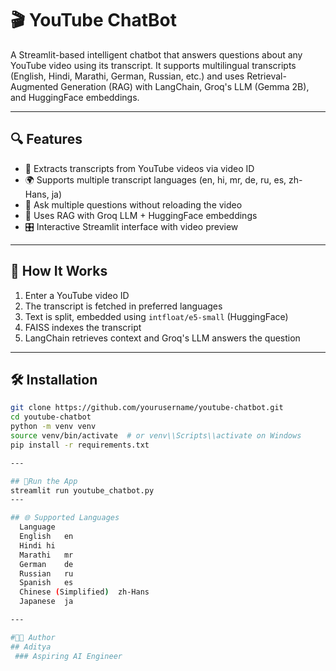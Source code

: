 # 🎬 YouTube ChatBot

A Streamlit-based intelligent chatbot that answers questions about any YouTube video using its transcript. It supports multilingual transcripts (English, Hindi, Marathi, German, Russian, etc.) and uses Retrieval-Augmented Generation (RAG) with LangChain, Groq's LLM (Gemma 2B), and HuggingFace embeddings.

---

## 🔍 Features

- 🎥 Extracts transcripts from YouTube videos via video ID
- 🌍 Supports multiple transcript languages (en, hi, mr, de, ru, es, zh-Hans, ja)
- 💬 Ask multiple questions without reloading the video
- 🧠 Uses RAG with Groq LLM + HuggingFace embeddings
- 🎛️ Interactive Streamlit interface with video preview

---

## 🧠 How It Works

1. Enter a YouTube video ID
2. The transcript is fetched in preferred languages
3. Text is split, embedded using `intfloat/e5-small` (HuggingFace)
4. FAISS indexes the transcript
5. LangChain retrieves context and Groq's LLM answers the question

---

## 🛠️ Installation

```bash
git clone https://github.com/yourusername/youtube-chatbot.git
cd youtube-chatbot
python -m venv venv
source venv/bin/activate  # or venv\\Scripts\\activate on Windows
pip install -r requirements.txt

---

## 🚀Run the App
streamlit run youtube_chatbot.py
---

## 🌐 Supported Languages
  Language
  English	en
  Hindi	hi
  Marathi	mr
  German	de
  Russian	ru
  Spanish	es
  Chinese (Simplified)	zh-Hans
  Japanese	ja

---

#👨‍💻 Author
## Aditya
 ### Aspiring AI Engineer
